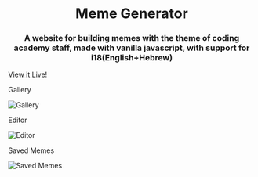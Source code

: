 <h1 align="center">Meme Generator</h1>
<h3 align="center">A website for building memes with the theme of coding academy staff, made with vanilla javascript, with support for i18(English+Hebrew)</h3>

<a align="center" href="https://yehonatanyosefi.github.io/Meme-Generator">View it Live!</a>

<p align="left">Gallery</p>
<img align="center" src="https://res.cloudinary.com/dfzdomwzz/image/upload/v1683540116/Screenshot_2023-05-08_125734_ueh3bv.png" alt="Gallery" />

<p align="left">Editor</p>
<img align="center" src="https://res.cloudinary.com/dfzdomwzz/image/upload/v1683540106/Screenshot_2023-05-08_125820_y0tgve.png" alt="Editor" />

<p align="left">Saved Memes</p>
<img align="center" src="https://res.cloudinary.com/dfzdomwzz/image/upload/v1683540106/Screenshot_2023-05-08_125932_exjinp.png" alt="Saved Memes" />
